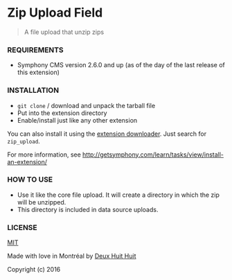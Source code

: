 # Zip Upload Field

> A file upload that unzip zips

### REQUIREMENTS ###

- Symphony CMS version 2.6.0 and up (as of the day of the last release of this extension)

### INSTALLATION ###

- `git clone` / download and unpack the tarball file
- Put into the extension directory
- Enable/install just like any other extension

You can also install it using the [extension downloader](http://symphonyextensions.com/extensions/extension_downloader/).
Just search for `zip_upload`.

For more information, see <http://getsymphony.com/learn/tasks/view/install-an-extension/>

### HOW TO USE ###

- Use it like the core file upload. It will create a directory in which the zip will be unzipped.
- This directory is included in data source uploads.

### LICENSE ###

[MIT](http://deuxhuithuit.mit-license.org)

Made with love in Montréal by [Deux Huit Huit](https://deuxhuithuit.com)

Copyright (c) 2016
